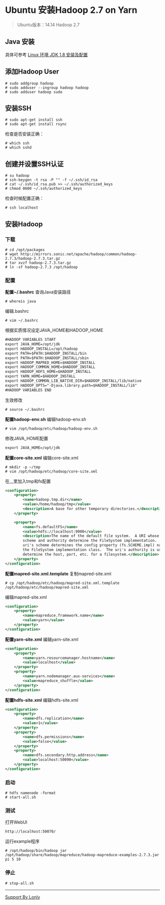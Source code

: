 # Ubuntu 安装Hadoop 2.7 on Yarn

> Ubuntu版本：14.14
> Hadoop 2.7
> 

## Java 安装
具体可参考 [Linux 环境 JDK 1.8 安装及配置](https://github.com/lonly197/docs/blob/master/Linux%20%E7%8E%AF%E5%A2%83%20JDK%201.8%20%E5%AE%89%E8%A3%85%E5%8F%8A%E9%85%8D%E7%BD%AE.md)


## 添加Hadoop User
```
# sudo addgroup hadoop
# sudo adduser --ingroup hadoop hadoop
# sudo adduser hadoop sudo
```

## 安装SSH
```
# sudo apt-get install ssh
# sudo apt-get install rsync
```

检查是否安装正确：
```
# which ssh
# which sshd
```

## 创建并设置SSH认证
```
# su hadoop
# ssh-keygen -t rsa -P "" -f ~/.ssh/id_rsa
# cat ~/.ssh/id_rsa.pub >> ~/.ssh/authorized_keys
# chmod 0600 ~/.ssh/authorized_keys
```

检查时候配置正确：
```
# ssh localhost
```

## 安装Hadoop

### 下载
```
# cd /opt/packages
# wget http://mirrors.sonic.net/apache/hadoop/common/hadoop-2.7.3/hadoop-2.7.3.tar.gz
# tar xvzf hadoop-2.7.3.tar.gz
# ln -sf hadoop-2.7.3 /opt/hadoop
```

### 配置

**配置~/.bashrc**
查询Java安装路径
```
# whereis java
```
编辑.bashrc
```
# vim ~/.bashrc
```
根据实质情况设定JAVA_HOME和HADOOP_HOME
```XML
#HADOOP VARIABLES START
export JAVA_HOME=/opt/jdk
export HADOOP_INSTALL=/opt/hadoop
export PATH=$PATH:$HADOOP_INSTALL/bin
export PATH=$PATH:$HADOOP_INSTALL/sbin
export HADOOP_MAPRED_HOME=$HADOOP_INSTALL
export HADOOP_COMMON_HOME=$HADOOP_INSTALL
export HADOOP_HDFS_HOME=$HADOOP_INSTALL
export YARN_HOME=$HADOOP_INSTALL
export HADOOP_COMMON_LIB_NATIVE_DIR=$HADOOP_INSTALL/lib/native
export HADOOP_OPTS="-Djava.library.path=$HADOOP_INSTALL/lib"
#HADOOP VARIABLES END
```
生效修改
```
# source ~/.bashrc
```

**配置hadoop-env.sh**
编辑hadoop-env.sh
```
# vim /opt/hadoop/etc/hadoop/hadoop-env.sh
```
修改JAVA_HOME配置
```XML
export JAVA_HOME=/opt/jdk
```

**配置core-site.xml**
编辑core-site.xml
```
# mkdir -p ~/tmp
# vim /opt/hadoop/etc/hadoop/core-site.xml
```
在_<configuration>_里加入tmp和fs配置
```XML
<configuration>
    <property>
        <name>hadoop.tmp.dir</name>
        <value>/home/hadoop/tmp</value>
        <description>A base for other temporary directories.</description>
    </property>

    <property>
        <name>fs.defaultFS</name>
        <value>hdfs://localhost:9000</value>
        <description>The name of the default file system.  A URI whose
        scheme and authority determine the FileSystem implementation.  The
        uri's scheme determines the config property (fs.SCHEME.impl) naming
        the FileSystem implementation class.  The uri's authority is used to
        determine the host, port, etc. for a filesystem.</description>
    </property>
</configuration>
```

**配置mapred-site.xml.template**
复制mapred-site.xml
```
# cp /opt/hadoop/etc/hadoop/mapred-site.xml.template /opt/hadoop/etc/hadoop/mapred-site.xml
```
编辑mapred-site.xml
```XML
<configuration>
    <property>
        <name>mapreduce.framework.name</name>
        <value>yarn</value>
    </property>
</configuration>
```

**配置yarn-site.xml**
编辑yarn-site.xml
```XML
<configuration>
    <property>
        <name>yarn.resourcemanager.hostname</name>
        <value>localhost</value>
    </property>
    <property>
        <name>yarn.nodemanager.aux-services</name>
        <value>mapreduce_shuffle</value>
    </property>
</configuration>
```

**配置hdfs-site.xml**
编辑hdfs-site.xml
```XML
<configuration>
    <property>
        <name>dfs.replication</name>
        <value>1</value>
    </property>
    <property>
        <name>dfs.permissions</name>
        <value>false</value>
    </property>
    <property>
        <name>dfs.secondary.http.address</name>
        <value>localhost:50090</value>
    </property>
</configuration>
```

### 启动
```
# hdfs namenode -format
# start-all.sh
```

### 测试
打开WebUI
```
http://localhost:50070/
```
运行example程序
```
# /opt/hadoop/bin/hadoop jar /opt/hadoop/share/hadoop/mapreduce/hadoop-mapreduce-examples-2.7.3.jar pi 5 10
```

### 停止
```
# stop-all.sh
```

____
[Support By Lonly](mailto:lonly197@gmail.com)